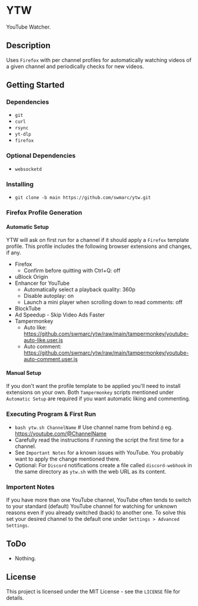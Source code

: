 # YTW

YouTube Watcher.

## Description

Uses `Firefox` with per channel profiles for automatically watching videos of a given channel and periodically checks for new videos.

## Getting Started

### Dependencies

* `git`
* `curl`
* `rsync`
* `yt-dlp`
* `firefox`

### Optional Dependencies

* `websocketd`

### Installing

* `git clone -b main https://github.com/swmarc/ytw.git`

### Firefox Profile Generation

#### Automatic Setup

YTW will ask on first run for a channel if it should apply a `Firefox` template profile.
This profile includes the following browser extensions and changes, if any.

- Firefox
    - Confirm before quitting with Ctrl+Q: off
- uBlock Origin
- Enhancer for YouTube
    - Automatically select a playback quality: 360p
    - Disable autoplay: on
    - Launch a mini player when scrolling down to read comments: off
- BlockTube
- Ad Speedup - Skip Video Ads Faster
- Tampermonkey
    - Auto like: <https://github.com/swmarc/ytw/raw/main/tampermonkey/youtube-auto-like.user.js>
    - Auto comment: <https://github.com/swmarc/ytw/raw/main/tampermonkey/youtube-auto-comment.user.js>

#### Manual Setup

If you don't want the profile template to be applied you'll need to install extensions on your own.
Both `Tampermonkey` scripts mentioned under `Automatic Setup` are required if you want automatic liking and commenting.

### Executing Program & First Run

* `bash ytw.sh ChannelName` # Use channel name from behind `@` eg. https://youtube.com/@ChannelName
* Carefully read the instructions if running the script the first time for a channel.
* See `Important Notes` for a known issues with YouTube. You probably want to apply the change mentioned there.
* Optional: For `Discord` notifications create a file called `discord-webhook` in the same directory as `ytw.sh` with the web URL as its content.

### Importent Notes

If you have more than one YouTube channel, YouTube often tends to switch to your standard (default) YouTube channel for watching for unknown reasons even if you already switched (back) to another one. To solve this set your desired channel to the default one under `Settings > Advanced Settings`.

## ToDo

* Nothing.

## License

This project is licensed under the MIT License - see the `LICENSE` file for details.
